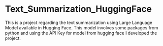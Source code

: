 # Text_Summarization_HuggingFace
This is a project regarding the text summarization using Large Language Model available in Hugging Face.
This model involves some packages from python and using the API Key for model from hugging face I developed the project.

